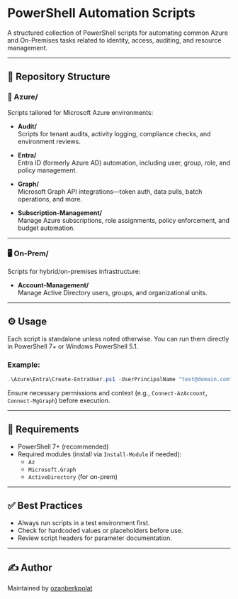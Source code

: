 
# PowerShell Automation Scripts

A structured collection of PowerShell scripts for automating common Azure and On-Premises tasks related to identity, access, auditing, and resource management.

---

## 📁 Repository Structure

### 🔷 Azure/

Scripts tailored for Microsoft Azure environments:

- **Audit/**  
  Scripts for tenant audits, activity logging, compliance checks, and environment reviews.

- **Entra/**  
  Entra ID (formerly Azure AD) automation, including user, group, role, and policy management.

- **Graph/**  
  Microsoft Graph API integrations—token auth, data pulls, batch operations, and more.

- **Subscription-Management/**  
  Manage Azure subscriptions, role assignments, policy enforcement, and budget automation.

---

### 🖥️ On-Prem/

Scripts for hybrid/on-premises infrastructure:

- **Account-Management/**  
  Manage Active Directory users, groups, and organizational units.

---

## ⚙️ Usage

Each script is standalone unless noted otherwise. You can run them directly in PowerShell 7+ or Windows PowerShell 5.1.

### Example:
```powershell
.\Azure\Entra\Create-EntraUser.ps1 -UserPrincipalName "test@domain.com"
```

Ensure necessary permissions and context (e.g., `Connect-AzAccount`, `Connect-MgGraph`) before execution.

---

## 🔐 Requirements

- PowerShell 7+ (recommended)
- Required modules (install via `Install-Module` if needed):
  - `Az`
  - `Microsoft.Graph`
  - `ActiveDirectory` (for on-prem)

---

## ✅ Best Practices

- Always run scripts in a test environment first.
- Check for hardcoded values or placeholders before use.
- Review script headers for parameter documentation.

---


## ✍️ Author

Maintained by [ozanberkpolat](https://github.com/ozanberkpolat)


